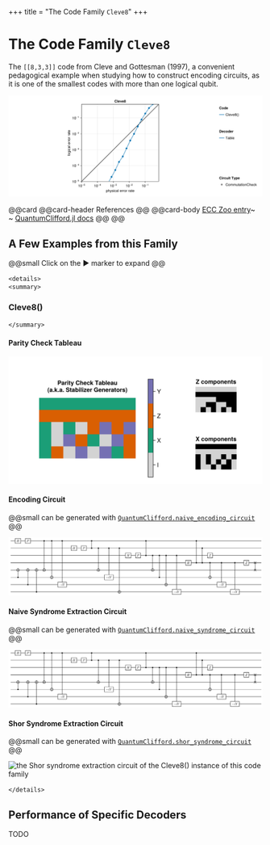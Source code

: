 +++
title = "The Code Family `Cleve8`"
+++

# The Code Family `Cleve8`

The `[[8,3,3]]` code from Cleve and Gottesman (1997), a convenient pedagogical example when studying how to construct encoding circuits, as it is one of the smallest codes with more than one logical qubit.

![summary of all evaluations that have been executed for this code family](./totalsummary.png)

@@card
@@card-header
References
@@
@@card-body
[ECC Zoo entry]()~~~<br>~~~
[QuantumClifford.jl docs](https://quantumsavory.github.io/QuantumClifford.jl/dev/ECC_API/#QuantumClifford.ECC.Cleve8)
@@
@@


## A Few Examples from this Family

@@small
Click on the &#9654; marker to expand
@@


~~~
<details>
<summary>
~~~
### Cleve8()
~~~
</summary>
~~~

#### Parity Check Tableau

![the parity check tableau of the Cleve8() instance of this code family](./Cleve8().png)

#### Encoding Circuit

@@small
can be generated with [`QuantumClifford.naive_encoding_circuit`](https://quantumsavory.github.io/QuantumClifford.jl/dev/ECC_API/#QuantumClifford.ECC.naive_encoding_circuit)
@@

![the encoding circuit of the Cleve8() instance of this code family](./Cleve8()_encoding.png)

#### Naive Syndrome Extraction Circuit

@@small
can be generated with [`QuantumClifford.naive_syndrome_circuit`](https://quantumsavory.github.io/QuantumClifford.jl/dev/ECC_API/#QuantumClifford.ECC.naive_syndrome_circuit)
@@

![the naive syndrome extraction circuit of the Cleve8() instance of this code family](./Cleve8()_encoding.png)

#### Shor Syndrome Extraction Circuit

@@small
can be generated with [`QuantumClifford.shor_syndrome_circuit`](https://quantumsavory.github.io/QuantumClifford.jl/dev/ECC_API/#QuantumClifford.ECC.shor_syndrome_circuit)
@@

![the Shor syndrome extraction circuit of the Cleve8() instance of this code family](./Cleve8()_shor.png)

~~~
</details>
~~~



## Performance of Specific Decoders

TODO

